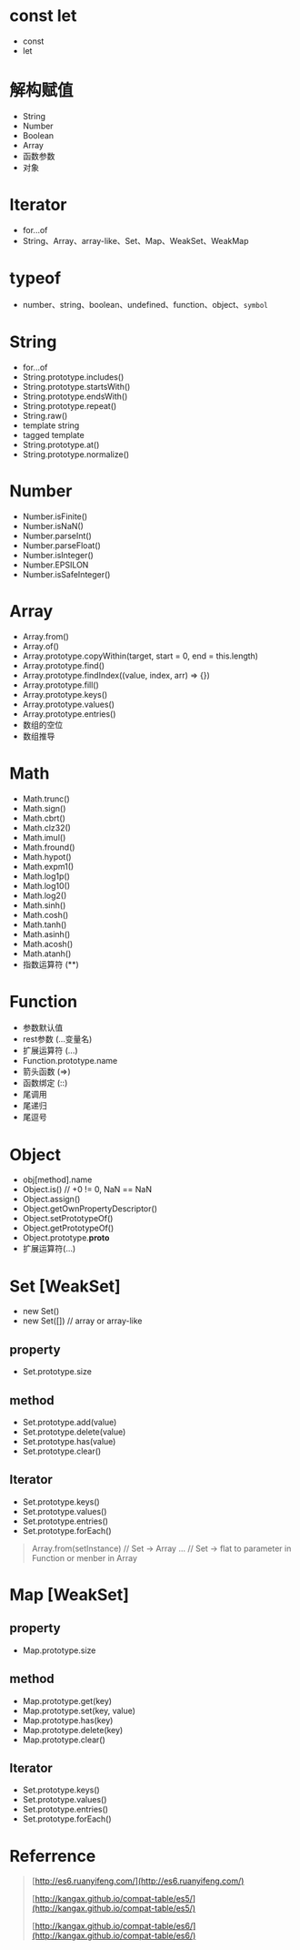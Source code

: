 # const let

* const
* let

# 解构赋值

* String
* Number
* Boolean
* Array
* 函数参数
* 对象

# Iterator

* for...of
* String、Array、array-like、Set、Map、WeakSet、WeakMap

# typeof

* number、string、boolean、undefined、function、object、`symbol`

# String

* for...of
* String.prototype.includes()
* String.prototype.startsWith()
* String.prototype.endsWith()
* String.prototype.repeat()
* String.raw()
* template string
* tagged template
* String.prototype.at()
* String.prototype.normalize()

# Number

* Number.isFinite()
* Number.isNaN()
* Number.parseInt()
* Number.parseFloat()
* Number.isInteger()
* Number.EPSILON
* Number.isSafeInteger()

# Array

* Array.from()
* Array.of()
* Array.prototype.copyWithin(target, start = 0, end = this.length)
* Array.prototype.find()
* Array.prototype.findIndex((value, index, arr) => {})
* Array.prototype.fill()
* Array.prototype.keys()
* Array.prototype.values()
* Array.prototype.entries()
* 数组的空位
* 数组推导

# Math

* Math.trunc()
* Math.sign()
* Math.cbrt()
* Math.clz32()
* Math.imul()
* Math.fround()
* Math.hypot()
* Math.expm1()
* Math.log1p()
* Math.log10()
* Math.log2()
* Math.sinh()
* Math.cosh()
* Math.tanh()
* Math.asinh()
* Math.acosh()
* Math.atanh()
* 指数运算符 (**)

# Function

* 参数默认值
* rest参数 (...变量名)
* 扩展运算符 (...)
* Function.prototype.name
* 箭头函数 (=>)
* 函数绑定 (::)
* 尾调用
* 尾递归
* 尾逗号

# Object

* obj[method].name
* Object.is()    // +0 != 0, NaN == NaN
* Object.assign()
* Object.getOwnPropertyDescriptor()
* Object.setPrototypeOf()
* Object.getPrototypeOf()
* Object.prototype.__proto__
* 扩展运算符(...)

# Set [WeakSet]

* new Set()
* new Set([]) // array or array-like

## property

* Set.prototype.size

## method

* Set.prototype.add(value)
* Set.prototype.delete(value)
* Set.prototype.has(value)
* Set.prototype.clear()

## Iterator

* Set.prototype.keys()
* Set.prototype.values()
* Set.prototype.entries()
* Set.prototype.forEach()

> Array.from(setInstance)  // Set -> Array
> ...   // Set -> flat to parameter in Function or menber in Array


# Map [WeakSet]

## property

* Map.prototype.size

## method

* Map.prototype.get(key)
* Map.prototype.set(key, value)
* Map.prototype.has(key)
* Map.prototype.delete(key)
* Map.prototype.clear()

## Iterator

* Set.prototype.keys()
* Set.prototype.values()
* Set.prototype.entries()
* Set.prototype.forEach()


# Referrence

> [http://es6.ruanyifeng.com/](http://es6.ruanyifeng.com/)
>
> [http://kangax.github.io/compat-table/es5/](http://kangax.github.io/compat-table/es5/)
>
> [http://kangax.github.io/compat-table/es6/](http://kangax.github.io/compat-table/es6/)
